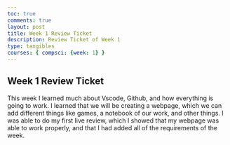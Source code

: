```yaml
---
toc: true
comments: true
layout: post
title: Week 1 Review Ticket
description: Review Ticket of Week 1 
type: tangibles
courses: { compsci: {week: 1} }
---
```


## Week 1 Review Ticket
This week I learned much about Vscode, Github, and how everything is going to work. I learned that we will be creating a webpage, which we can add different things like games, a notebook of our work, and other things. I was able to do my first live review, which I showed that my webpage was able to work properly, and that I had added all of the requirements of the week. 